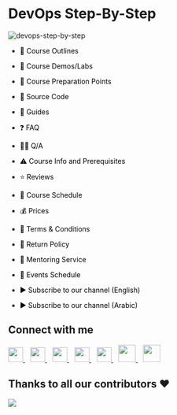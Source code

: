 # DevOps Step-By-Step
![devops-step-by-step](https://socialify.git.ci/MohamedRadwan-DevOps/devops-step-by-step/image?font=Inter&forks=1&issues=1&language=1&owner=1&pattern=Circuit%20Board&pulls=1&stargazers=1&theme=Dark)

- <a href="https://github.com/MohamedRadwan-DevOps/devops-step-by-step/blob/main/source/devops-course-outline.md" title="Course Outlines" style="background-color:#FFFFFF;color:#000000;text-decoration:none">📃 Course Outlines </a>

- <a href="https://github.com/MohamedRadwan-DevOps/devops-step-by-step/blob/main/source/devops-course-demos-labs.md" title="Course Demos/Labs" style="background-color:#FFFFFF;color:#000000;text-decoration:none">🧪 Course Demos/Labs </a>

- <a href="https://github.com/MohamedRadwan-DevOps/devops-step-by-step/blob/main/source/devops-course-lessons-preparation.md" title="Course Preparation Points" style="background-color:#FFFFFF;color:#000000;text-decoration:none">📝 Course Preparation Points </a>

- <a href="https://github.com/MohamedRadwan-DevOps/devops-step-by-step/blob/main/source/source-code" title="Source Code/Labs" style="background-color:#FFFFFF;color:#000000;text-decoration:none">📑 Source Code </a>

- <a href="https://github.com/MohamedRadwan-DevOps/devops-step-by-step/blob/main/source/docs" title="Guides" style="background-color:#FFFFFF;color:#000000;text-decoration:none">🎯 Guides </a>

- <a href="https://github.com/MohamedRadwan-DevOps/devops-step-by-step/blob/main/source/devops-course-faq.md" title="FAQ" style="background-color:#FFFFFF;color:#000000;text-decoration:none;">❓ FAQ</a>

- <a href="http://devopsvisionsqa.mohamedradwan.com/" title="Q/A" style="background-color:#FFFFFF;color:#000000;text-decoration:none;">🙋‍♀️ Q/A</a>

- <a href="https://github.com/MohamedRadwan-DevOps/devops-step-by-step/blob/main/source/devops-course-info-prerequisite.md" title="Click here to see Prerequisite related to this Course" style="background-color:#FFFFFF;color:#000000;text-decoration:none">⚠️ Course Info and Prerequisites</a>

- <a href="https://github.com/MohamedRadwan-DevOps/devops-step-by-step/blob/main/source/reviews.md" title="Click here to See Members Reviews" style="background-color:#FFFFFF;color:#000000;text-decoration:none">⭐ Reviews</a>

- <a href="https://github.com/MohamedRadwan-DevOps/devops-step-by-step/blob/main/source/course-schedule.md" title="Course Schedule" style="background-color:#FFFFFF;color:#000000;text-decoration:none">📅 Course Schedule</a>

- <a href="https://github.com/MohamedRadwan-DevOps/devops-step-by-step/blob/main/source/service-prices.md" title="Service Prices" style="background-color:#FFFFFF;color:#000000;text-decoration:none">💰 Prices</a>

- <a href="https://github.com/MohamedRadwan-DevOps/devops-step-by-step/blob/main/source/terms-conditions.md" title="Terms & Conditions" style="background-color:#FFFFFF;color:#000000;text-decoration:none">📝 Terms & Conditions</a>

- <a href="https://github.com/MohamedRadwan-DevOps/devops-step-by-step/blob/main/source/cancel-return-policy.md" title="Return Policy" style="background-color:#FFFFFF;color:#000000;text-decoration:none">📜 Return Policy</a>

- <a href="https://github.com/MohamedRadwan-DevOps/devops-step-by-step/blob/main/source/mentoring-service.md" title="Mentoring Service" style="background-color:#FFFFFF;color:#000000;text-decoration:none">💪 Mentoring Service</a>

- <a href="https://github.com/MohamedRadwan-DevOps/devops-step-by-step/blob/main/source/events-schedule.md" title="Course Schedule" style="background-color:#FFFFFF;color:#000000;text-decoration:none">📅 Events Schedule</a>

- <a href="https://www.youtube.com/user/MRadwanMSF?sub_confirmation=1" title="Subscribe to Mohamed's YouTube Channel" style="background-color:#FFFFFF;color:#000000;text-decoration:none">▶ Subscribe to our channel (English)</a>

- <a href="https://www.youtube.com/c/MohamedRadwanArabic?sub_confirmation=1" title="Subscribe to Mohamed's YouTube Channel" style="background-color:#FFFFFF;color:#000000;text-decoration:none">▶ Subscribe to our channel (Arabic) </a>

## Connect with me
  <a href="https://twitter.com/mradwan06">
    <img width="30px" src="https://www.vectorlogo.zone/logos/twitter/twitter-official.svg" />
  </a>&ensp;
  <a href="https://www.linkedin.com/in/mohamedahmedradwan/">
    <img width="30px" src="https://www.vectorlogo.zone/logos/linkedin/linkedin-icon.svg" />
  </a>&ensp;
    <a href="https://www.youtube.com/user/MRadwanMSF">
  <img width="30px" src="https://i.pinimg.com/originals/46/02/cb/4602cbc18967da9c1eba7452905cd99b.png" />
  </a>&ensp;
  <a href="https://www.youtube.com/c/MohamedRadwanArabic">
  <img width="30px" src="https://i.pinimg.com/originals/46/02/cb/4602cbc18967da9c1eba7452905cd99b.png" />
  </a>&ensp;
  <a href="#" target="_blank">
    <img width="30px" src="https://www.vectorlogo.zone/logos/instagram/instagram-icon.svg" />
  </a>&ensp;
  <a href="https://mohamedradwan.com/">
  <img width="35px" src="https://i.ibb.co/R9P4NqZ/pngegg.png" />
  </a>&ensp;
   <a href="https://mvp.microsoft.com/en-us/PublicProfile/4039889?fullName=Mohamed%20Radwan" title=" Microsoft Most Valuable Professional">
  <img width="35px" src="https://i.ibb.co/rG8kjKR/download.png" />
  </a>


## Thanks to all our contributors ❤️
<a href = "https://github.com/MohamedRadwan-DevOps/devops-step-by-step/graphs/contributors">
  <img src = "https://contrib.rocks/image?repo=MohamedRadwan-DevOps/devops-step-by-step"/>
</a>
